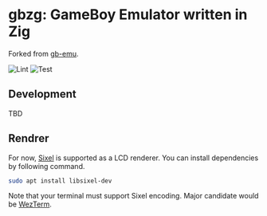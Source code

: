 # gbzg: GameBoy Emulator written in Zig

Forked from [gb-emu](https://github.com/take44444/gb-emu).

![Lint](https://github.com/smallkirby/gbzg/actions/workflows/zig-fmt.yml/badge.svg)
![Test](https://github.com/smallkirby/gbzg/actions/workflows/test.yml/badge.svg)

## Development

TBD

## Rendrer

For now, [Sixel](https://github.com/saitoha/libsixel) is supported as a LCD renderer.
You can install dependencies by following command.

```sh
sudo apt install libsixel-dev
```

Note that your terminal must support Sixel encoding.
Major candidate would be [WezTerm](https://wezfurlong.org/wezterm/index.html).
